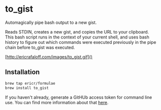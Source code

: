 # to_gist

Automagically pipe bash output to a new gist.

Reads STDIN, creates a new gist, and copies the URL to your clipboard.
This bash script runs in the context of your current shell, and uses
bash history to figure out which commands were executed previously
in the pipe chain before to\_gist was executed.

[http://ericrafaloff.com/images/to_gist.gif]()

## Installation

```bash
brew tap ericr/formulae
brew install to_gist
```

If you haven't already, generate a GitHUb access token for command line
use. You can find more information about that [here](https://help.github.com/articles/creating-an-access-token-for-command-line-use/).
